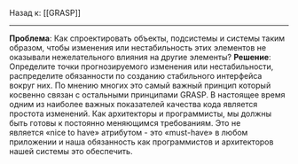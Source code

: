 Назад к: [[GRASP]]

---
**Проблема**: Как спроектировать объекты, подсистемы и системы таким образом, чтобы изменения или нестабильность этих элементов не оказывали нежелательного влияния на другие элементы?
**Решение**: Определите точки прогнозируемого изменения или нестабильности, распределите обязанности по созданию стабильного интерфейса вокруг них.
По мнению многих это самый важный принцип который косвенно связан с остальными принципами GRASP. В настоящее время одним из наиболее важных показателей качества кода является простота изменений. Как архитекторы и программисты, мы должны быть готовы к постоянно меняющимся требованиям. Это не является «nice to have» атрибутом - это «must-have» в любом приложении и наша обязанность как программистов и архитекторов нашей системы это обеспечить.